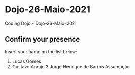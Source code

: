 # Dojo-26-Maio-2021
Coding Dojo - Dojo-26-Maio-2021

## Confirm your presence

Insert your name on the list below:

1. Lucas Gomes
2. Gustavo Araujo
3.Jorge Henrique de Barros Assumpção
